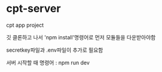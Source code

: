 # cpt-server
cpt app project

깃 클론하고 나서 'npm install'명령어로 먼저 모듈들을 다운받아야함

secretkey파일과 .env파일이 추가로 필요함

서버 시작할 때 명령어 : npm run dev
